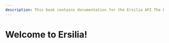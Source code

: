 ```yaml
---
description: This book contains documentation for the Ersilia API The Ersilia Model Hub
---
```


# Welcome to Ersilia!

